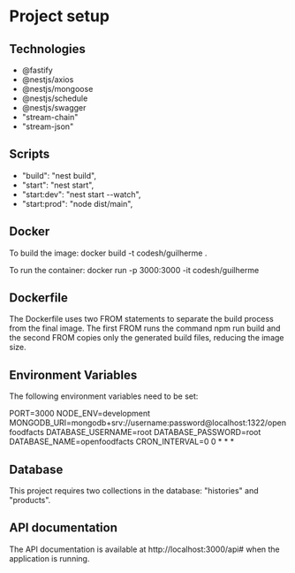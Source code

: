 # Project setup

## Technologies
- @fastify
- @nestjs/axios
- @nestjs/mongoose
- @nestjs/schedule
- @nestjs/swagger
- "stream-chain"
- "stream-json"

## Scripts
- "build": "nest build",
- "start": "nest start",
- "start:dev": "nest start --watch",
- "start:prod": "node dist/main",

## Docker
To build the image:
docker build -t codesh/guilherme .

To run the container:
docker run -p 3000:3000 -it codesh/guilherme

## Dockerfile
The Dockerfile uses two FROM statements to separate the build process from the final image. The first FROM runs the command npm run build and the second FROM copies only the generated build files, reducing the image size.

## Environment Variables
The following environment variables need to be set:

PORT=3000
NODE_ENV=development
MONGODB_URI=mongodb+srv://username:password@localhost:1322/openfoodfacts
DATABASE_USERNAME=root
DATABASE_PASSWORD=root
DATABASE_NAME=openfoodfacts
CRON_INTERVAL=0 0 * * *

## Database
This project requires two collections in the database: "histories" and "products".

## API documentation
The API documentation is available at http://localhost:3000/api# when the application is running.